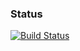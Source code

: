 ### Status
[![Build Status](https://travis-ci.org/abellmann/junit-samples.svg?branch=master)](https://travis-ci.org/abellmann/junit-samples)
